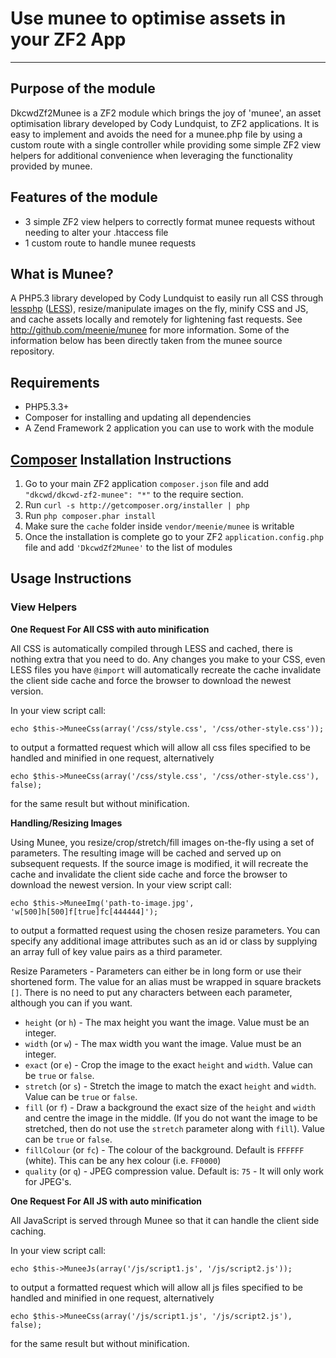 Use munee to optimise assets in your ZF2 App
============================================

---

Purpose of the module
---------------------
DkcwdZf2Munee is a ZF2 module which brings the joy of 'munee', an asset optimisation library developed by Cody Lundquist, to ZF2 applications.
It is easy to implement and avoids the need for a munee.php file by using a custom route with a single controller while providing some simple ZF2 view helpers for additional convenience when leveraging the functionality provided by munee.

Features of the module
----------------------
 
+ 3 simple ZF2 view helpers to correctly format munee requests without needing to alter your .htaccess file
+ 1 custom route to handle munee requests

What is Munee?
--------------

A PHP5.3 library developed by Cody Lundquist to easily run all CSS through [lessphp](http://leafo.net/lessphp/) ([LESS](http://lesscss.org/)), resize/manipulate images on the fly, minify CSS and JS, and cache assets locally and remotely for lightening fast requests.  See http://github.com/meenie/munee for more information.  Some of the information below has been directly taken from the munee source repository. 


Requirements
------------

+ PHP5.3.3+
+ Composer for installing and updating all dependencies
+ A Zend Framework 2 application you can use to work with the module 


[Composer](https://packagist.org/) Installation Instructions
------------------------------------------------------------

1. Go to your main ZF2 application `composer.json` file and add
`"dkcwd/dkcwd-zf2-munee": "*"` to the require section.
1. Run `curl -s http://getcomposer.org/installer | php`
1. Run `php composer.phar install`
1. Make sure the `cache` folder inside `vendor/meenie/munee` is writable
1. Once the installation is complete go to your ZF2 `application.config.php` file and add `'DkcwdZf2Munee'` to the list of modules


Usage Instructions
------------------

### View Helpers ###


**One Request For All CSS with auto minification**

All CSS is automatically compiled through LESS and cached, there is nothing extra that you need to do.  Any changes you make to your CSS, even LESS files you have `@import` will automatically recreate the cache invalidate the client side cache and force the browser to download the newest version.

In your view script call:

    echo $this->MuneeCss(array('/css/style.css', '/css/other-style.css'));
to output a formatted request which will allow all css files specified to be handled and minified in one request, alternatively
    
	echo $this->MuneeCss(array('/css/style.css', '/css/other-style.css'), false);    
for the same result but without minification.


**Handling/Resizing Images**

Using Munee, you resize/crop/stretch/fill images on-the-fly using a set of parameters.  The resulting image will be cached and served up on subsequent requests.  If the source image is modified, it will recreate the cache and invalidate the client side cache and force the browser to download the newest version.
In your view script call:

    echo $this->MuneeImg('path-to-image.jpg', 'w[500]h[500]f[true]fc[444444]');
to output a formatted request using the chosen resize parameters.  You can specify any additional image attributes such as an id or class by supplying an array full of key value pairs as a third parameter.         

Resize Parameters - Parameters can either be in long form or use their shortened form.  The value for an alias must be wrapped in square brackets `[]`. There is no need to put any characters between each parameter, although you can if you want.

+ `height` (or `h`) - The max height you want the image. Value must be an integer.
+ `width` (or `w`) - The max width you want the image. Value must be an integer.
+ `exact` (or `e`) - Crop the image to the exact `height` and `width`. Value can be `true` or `false`.
+ `stretch` (or `s`) - Stretch the image to match the exact `height` and `width`. Value can be `true` or `false`.
+ `fill` (or `f`) - Draw a background the exact size of the `height` and `width` and centre the image in the middle. (If you do not want the image to be stretched, then do not use the `stretch` parameter along with `fill`). Value can be `true` or `false`.
+ `fillColour` (or `fc`) - The colour of the background. Default is `FFFFFF` (white).  This can be any hex colour (i.e. `FF0000`)
+ `quality` (or `q`) - JPEG compression value. Default is: `75` - It will only work for JPEG's.


**One Request For All JS with auto minification**

All JavaScript is served through Munee so that it can handle the client side caching.

In your view script call:

    echo $this->MuneeJs(array('/js/script1.js', '/js/script2.js'));
to output a formatted request which will allow all js files specified to be handled and minified in one request, alternatively

    echo $this->MuneeCss(array('/js/script1.js', '/js/script2.js'), false);    
for the same result but without minification.